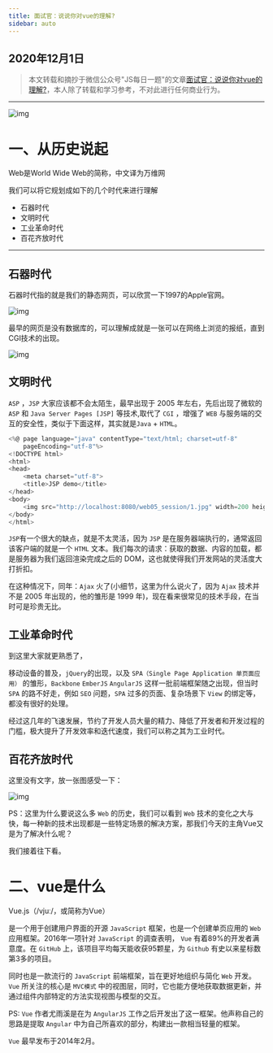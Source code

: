 ```yaml
---
title: 面试官：说说你对vue的理解?
sidebar: auto
---
```

## 2020年12月1日
 >本文转载和摘抄于微信公众号"JS每日一题"的文章[面试官：说说你对vue的理解?](https://mp.weixin.qq.com/s/dJ8WPIQ9xtI_SYfxGdUKeg)，本人除了转载和学习参考，不对此进行任何商业行为。
***
<img class="custom" :src="$withBase('/assets/img/img20201201/01如何理解Vue.webp')" alt="img">


# **一、从历史说起**
Web是World Wide Web的简称，中文译为万维网

我们可以将它规划成如下的几个时代来进行理解

+ 石器时代
+ 文明时代
+ 工业革命时代
+ 百花齐放时代
***

## **石器时代**
石器时代指的就是我们的静态网页，可以欣赏一下1997的Apple官网。

<img class="custom" :src="$withBase('/assets/img/img20201201/1997AppleWeb.webp')" alt="img" style="margin:0 auto">

最早的网页是没有数据库的，可以理解成就是一张可以在网络上浏览的报纸，直到CGI技术的出现。

<img class="custom" :src="$withBase('/assets/img/img20201201/1998GoogleWeb.webp')" alt="img" style="margin:0 auto">

## **文明时代**  

`ASP` ，`JSP` 大家应该都不会太陌生，最早出现于 2005 年左右，先后出现了微软的 `ASP` 和 `Java Server Pages [JSP]` 等技术,取代了 `CGI` ，增强了 `WEB` 与服务端的交互的安全性，类似于下面这样，其实就是`Java` + `HTML`。

```JavaScript
<%@ page language="java" contentType="text/html; charset=utf-8"
    pageEncoding="utf-8"%>
<!DOCTYPE html>
<html>
<head>
    <meta charset="utf-8">
    <title>JSP demo</title>
</head>
<body>
    <img src="http://localhost:8080/web05_session/1.jpg" width=200 height=100 />
</body>
</html>
```

`JSP`有一个很大的缺点，就是不太灵活，因为 `JSP` 是在服务器端执行的，通常返回该客户端的就是一个 `HTML` 文本。我们每次的请求：获取的数据、内容的加载，都是服务器为我们返回渲染完成之后的 DOM，这也就使得我们开发网站的灵活度大打折扣。

在这种情况下，同年：`Ajax` 火了(小细节，这里为什么说火了，因为  `Ajax` 技术并不是 2005 年出现的，他的雏形是 1999 年)，现在看来很常见的技术手段，在当时可是珍贵无比。

## **工业革命时代**

到这里大家就更熟悉了，

移动设备的普及，`jQuery`的出现，以及 `SPA（Single Page Application 单页面应用）` 的雏形，`Backbone` `EmberJS` `AngularJS` 这样一批前端框架随之出现，但当时 `SPA` 的路不好走，例如 `SEO` 问题，`SPA` 过多的页面、复杂场景下 `View` 的绑定等，都没有很好的处理。  

经过这几年的飞速发展，节约了开发人员大量的精力、降低了开发者和开发过程的门槛，极大提升了开发效率和迭代速度，我们可以称之其为工业时代。  

## **百花齐放时代**
这里没有文字，放一张图感受一下：  

<img class="custom" :src="$withBase('/assets/img/img20201201/baihuaqifang.webp')" alt="img" style="margin:0 auto">

PS：这里为什么要说这么多 `Web` 的历史，我们可以看到 `Web` 技术的变化之大与快，每一种新的技术出现都是一些特定场景的解决方案，那我们今天的主角Vue又是为了解决什么呢？

我们接着往下看。

# **二、vue是什么**
Vue.js（/vjuː/，或简称为Vue）

是一个用于创建用户界面的开源 `JavaScript` 框架，也是一个创建单页应用的 `Web` 应用框架。2016年一项针对 `JavaScript` 的调查表明， `Vue` 有着89%的开发者满意度。在 `GitHub` 上，该项目平均每天能收获95颗星，为 `Github` 有史以来星标数第3多的项目。

同时也是一款流行的 `JavaScript` 前端框架，旨在更好地组织与简化 `Web` 开发。`Vue` 所关注的核心是 `MVC模式` 中的视图层，同时，它也能方便地获取数据更新，并通过组件内部特定的方法实现视图与模型的交互。

PS: `Vue` 作者尤雨溪是在为 `AngularJS` 工作之后开发出了这一框架。他声称自己的思路是提取 `Angular` 中为自己所喜欢的部分，构建出一款相当轻量的框架。

`Vue` 最早发布于2014年2月。